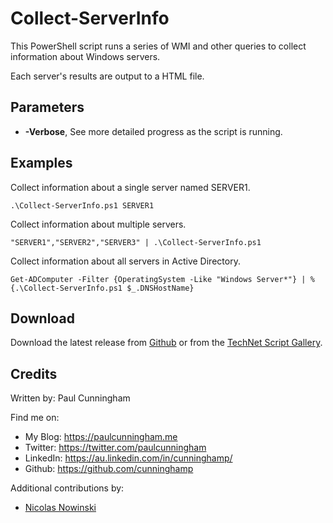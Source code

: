 # Collect-ServerInfo
This PowerShell script runs a series of WMI and other queries to collect information about Windows servers.

Each server's results are output to a HTML file.

## Parameters
- **-Verbose**, See more detailed progress as the script is running.

## Examples

Collect information about a single server named SERVER1.
```
.\Collect-ServerInfo.ps1 SERVER1
```

Collect information about multiple servers.
```
"SERVER1","SERVER2","SERVER3" | .\Collect-ServerInfo.ps1
```

Collect information about all servers in Active Directory.
```
Get-ADComputer -Filter {OperatingSystem -Like "Windows Server*"} | %{.\Collect-ServerInfo.ps1 $_.DNSHostName}
```

## Download

Download the latest release from [Github](https://github.com/cunninghamp/Collect-ServerInfo/releases/latest) or from the [TechNet Script Gallery](https://gallery.technet.microsoft.com/scriptcenter/PowerShell-Collect-Server-089f1da3).

## Credits
Written by: Paul Cunningham

Find me on:

* My Blog:	https://paulcunningham.me
* Twitter:	https://twitter.com/paulcunningham
* LinkedIn:	https://au.linkedin.com/in/cunninghamp/
* Github:	https://github.com/cunninghamp

Additional contributions by:
* [Nicolas Nowinski](https://github.com/nicknow)

